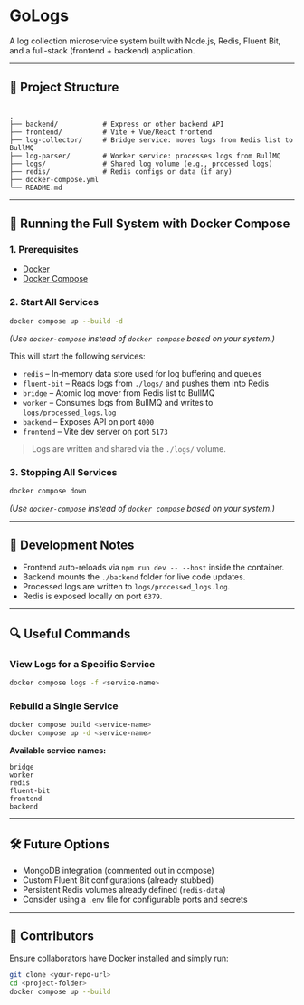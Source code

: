 
# GoLogs

A log collection microservice system built with Node.js, Redis, Fluent Bit, and a full-stack (frontend + backend) application.

---

## 📁 Project Structure

```

.
├── backend/           # Express or other backend API
├── frontend/          # Vite + Vue/React frontend
├── log-collector/     # Bridge service: moves logs from Redis list to BullMQ
├── log-parser/        # Worker service: processes logs from BullMQ
├── logs/              # Shared log volume (e.g., processed logs)
├── redis/             # Redis configs or data (if any)
├── docker-compose.yml
└── README.md

````

---

## 🚀 Running the Full System with Docker Compose

### 1. Prerequisites

- [Docker](https://www.docker.com/get-started)
- [Docker Compose](https://docs.docker.com/compose/)

### 2. Start All Services

```bash
docker compose up --build -d
````

*(Use `docker-compose` instead of `docker compose` based on your system.)*

This will start the following services:

* `redis` – In-memory data store used for log buffering and queues
* `fluent-bit` – Reads logs from `./logs/` and pushes them into Redis
* `bridge` – Atomic log mover from Redis list to BullMQ
* `worker` – Consumes logs from BullMQ and writes to `logs/processed_logs.log`
* `backend` – Exposes API on port `4000`
* `frontend` – Vite dev server on port `5173`

> Logs are written and shared via the `./logs/` volume.

### 3. Stopping All Services

```bash
docker compose down
```

*(Use `docker-compose` instead of `docker compose` based on your system.)*

---

## 🧪 Development Notes

* Frontend auto-reloads via `npm run dev -- --host` inside the container.
* Backend mounts the `./backend` folder for live code updates.
* Processed logs are written to `logs/processed_logs.log`.
* Redis is exposed locally on port `6379`.

---

## 🔍 Useful Commands

### View Logs for a Specific Service

```bash
docker compose logs -f <service-name>
```

### Rebuild a Single Service

```bash
docker compose build <service-name>
docker compose up -d <service-name>
```

**Available service names:**

```
bridge
worker
redis
fluent-bit
frontend
backend
```

---

## 🛠️ Future Options

* MongoDB integration (commented out in compose)
* Custom Fluent Bit configurations (already stubbed)
* Persistent Redis volumes already defined (`redis-data`)
* Consider using a `.env` file for configurable ports and secrets

---

## 👥 Contributors

Ensure collaborators have Docker installed and simply run:

```bash
git clone <your-repo-url>
cd <project-folder>
docker compose up --build
```

